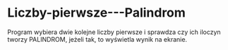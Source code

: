 # Liczby-pierwsze---Palindrom

Program wybiera dwie kolejne liczby pierwsze i sprawdza czy ich iloczyn tworzy PALINDROM, jeżeli tak, to wyświetla wynik na ekranie.
